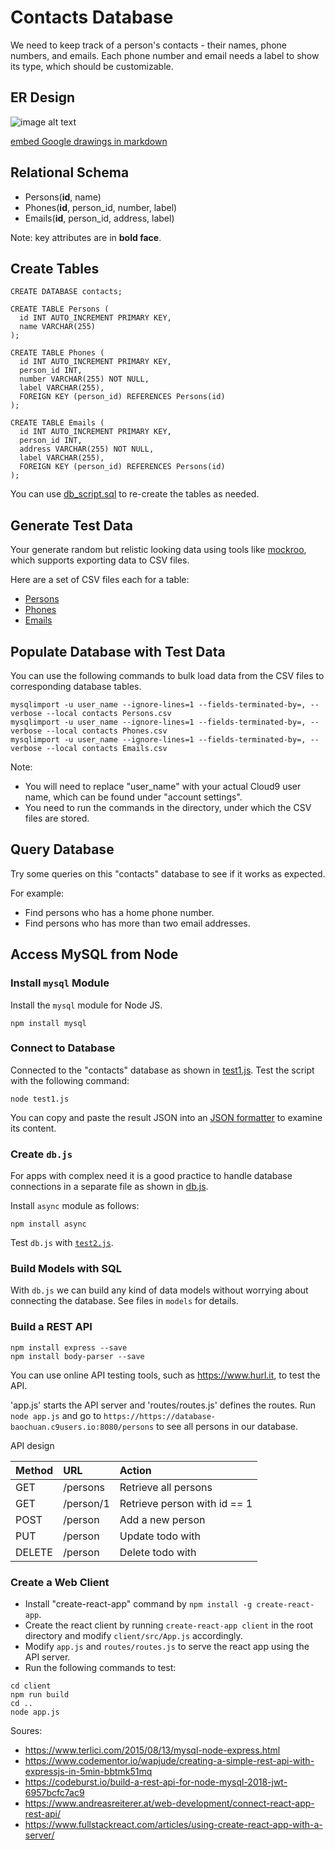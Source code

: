 # Contacts Database
We need to keep track of a person's contacts - their names, phone numbers, and emails. Each phone number and email needs a label to show its type, which should be customizable.

## ER Design
<img src="https://docs.google.com/drawings/d/1xIJdWtBO2F4-xoLhN2m_FogfX2iqobTM4iFs8sd0HoU/export/png"
alt="image alt text"/>

[embed Google drawings in markdown](https://github.com/evbacher/gd2md-html/wiki/Google-Drawings-by-reference)

## Relational Schema
* Persons(__id__, name)
* Phones(__id__, person_id, number, label)
* Emails(__id__, person_id, address, label)

Note: key attributes are in __bold face__.

## Create Tables
```
CREATE DATABASE contacts;

CREATE TABLE Persons (
  id INT AUTO_INCREMENT PRIMARY KEY,
  name VARCHAR(255)
);

CREATE TABLE Phones (
  id INT AUTO_INCREMENT PRIMARY KEY,
  person_id INT,
  number VARCHAR(255) NOT NULL,
  label VARCHAR(255),
  FOREIGN KEY (person_id) REFERENCES Persons(id)
);

CREATE TABLE Emails (
  id INT AUTO_INCREMENT PRIMARY KEY,
  person_id INT,
  address VARCHAR(255) NOT NULL,
  label VARCHAR(255),
  FOREIGN KEY (person_id) REFERENCES Persons(id)
);
```
You can use [db_script.sql](./db_script.sql) to re-create the tables as needed.

## Generate Test Data
Your generate random but relistic looking data using tools like
[mockroo](https://www.mockaroo.com/), which supports exporting data to
CSV files.

Here are a set of CSV files each for a table:
* [Persons](./Persons.csv)
* [Phones](./Phones.csv)
* [Emails](./Emails.csv)

## Populate Database with Test Data
You can use the following commands to bulk load data from the CSV files
to corresponding database tables.
```
mysqlimport -u user_name --ignore-lines=1 --fields-terminated-by=, --verbose --local contacts Persons.csv
mysqlimport -u user_name --ignore-lines=1 --fields-terminated-by=, --verbose --local contacts Phones.csv
mysqlimport -u user_name --ignore-lines=1 --fields-terminated-by=, --verbose --local contacts Emails.csv
```
Note:
* You will need to replace "user_name" with your actual Cloud9 user name,
which can be found under "account settings".
* You need to run the commands in the directory, under which the CSV files are
  stored.

## Query Database
Try some queries on this "contacts" database to see if it works as expected.

For example:
* Find persons who has a home phone number.
* Find persons who has more than two email addresses.

## Access MySQL from Node
### Install `mysql` Module
Install the `mysql` module for Node JS.
```
npm install mysql
```
### Connect to Database
Connected to the "contacts" database as shown in [test1.js](./test1.js). Test
the script with the following command:
```
node test1.js
```
You can copy and paste the result JSON into an [JSON formatter](https://jsoneditoronline.org/)
to examine its content.

### Create `db.js`
For apps with complex need it is a good practice to handle database connections
in a separate file as shown in [db.js](./db.js).

Install `async` module as follows:
```
npm install async
```
Test `db.js` with [`test2.js`](./test2.js).

### Build Models with SQL
With `db.js` we can build any kind of data models without worrying about
connecting the database. See files in `models` for details.

### Build a REST API

```
npm install express --save
npm install body-parser --save
```
You can use online API testing tools, such as https://www.hurl.it, to test the API.

'app.js' starts the API server and 'routes/routes.js' defines the routes. Run
`node app.js` and go to `https://https://database-baochuan.c9users.io:8080/persons`
to see all persons in our database.

API design

| Method | URL | Action |
|:----------|:---------|:---------|
|GET        |/persons  |Retrieve all persons|
|GET        |/person/1 |Retrieve person with id == 1|
|POST       |/person   |Add a new person|
|PUT        |/person   |Update todo with|
|DELETE     |/person   |Delete todo with|

### Create a Web Client
* Install "create-react-app" command by `npm install -g create-react-app`.
* Create the react client by running `create-react-app client` in the root
directory and modify `client/src/App.js` accordingly.
* Modify `app.js` and `routes/routes.js` to serve the react app using the API
  server.
* Run the following commands to test:
```
cd client
npm run build
cd ..
node app.js
```

Soures:
* https://www.terlici.com/2015/08/13/mysql-node-express.html
* https://www.codementor.io/wapjude/creating-a-simple-rest-api-with-expressjs-in-5min-bbtmk51mq
* https://codeburst.io/build-a-rest-api-for-node-mysql-2018-jwt-6957bcfc7ac9
* https://www.andreasreiterer.at/web-development/connect-react-app-rest-api/
* https://www.fullstackreact.com/articles/using-create-react-app-with-a-server/

